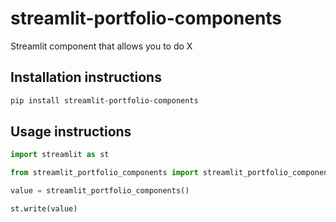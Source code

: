 # streamlit-portfolio-components

Streamlit component that allows you to do X

## Installation instructions 

```sh
pip install streamlit-portfolio-components
```

## Usage instructions

```python
import streamlit as st

from streamlit_portfolio_components import streamlit_portfolio_components

value = streamlit_portfolio_components()

st.write(value)
